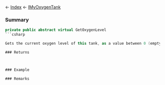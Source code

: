 ← [Index](Api-Index) ← [IMyOxygenTank](Sandbox.ModAPI.Ingame.IMyOxygenTank)

### Summary

```csharp
private public abstract virtual GetOxygenLevel
```csharp

Gets the current oxygen level of this tank, as a value between 0 (empty) and 1 (full).

### Returns



### Example

### Remarks

